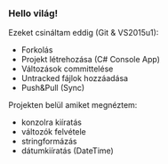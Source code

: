 ### Hello világ!

Ezeket csináltam eddig (Git & VS2015u1):

- Forkolás
- Projekt létrehozása (C# Console App)
- Változások committelése
- Untracked fájlok hozzáadása
- Push&Pull (Sync)

Projekten belül amiket megnéztem:
- konzolra kiíratás
- változók felvétele
- stringformázás
- dátumkiíratás (DateTime)

